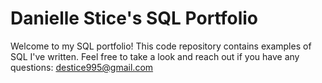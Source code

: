# Danielle Stice's SQL Portfolio
Welcome to my SQL portfolio! This code repository contains examples of SQL I've written. Feel free to take a look and reach out if you have any questions: destice995@gmail.com
